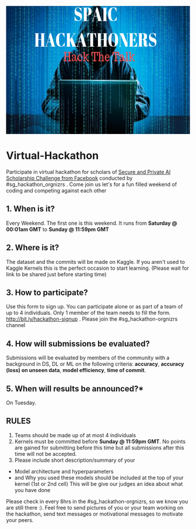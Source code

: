 <img src="images/spaichackathoners.jpg" alt="drawing" width="1200" height="350">

# Virtual-Hackathon
Participate in virtual hackathon for scholars of [Secure and Private AI Scholarship 
Challenge from Facebook](https://eu.udacity.com/facebook-AI-scholarship) conducted by #sg_hackathon_orgnizrs . Come join us let's for a fun filled weekend of coding and competing against each other


## 1. When is it?
Every Weekend. The first one is this weekend. It runs from **Saturday @ 00:01am GMT** to **Sunday @ 11:59pm GMT**


## 2. Where is it?
The dataset and the commits will be made on Kaggle. If you aren't used to Kaggle Kernels this is the perfect occasion to start learning. (Please wait for link to be shared just before starting time)


## 3. How to participate?
Use this form to sign up. You can participate alone or as part of a team of up to 4 individuals. Only 1 member of the team needs to fill the form. http://bit.ly/hackathon-signup . Please join the #sg_hackathon-orgnizrs channel


## 4. How will submissions be evaluated?
Submissions will be evaluated by members of the community with a background in DS, DL or ML on the following criteria: **accuracy**, **accuracy (loss) on unseen data**, **model efficiency**, **time of commit**.


## 5. When will results be announced?*
On Tuesday.


## RULES
1. Teams should be made up of at most 4 individuals
2. Kernels must be committed before **Sunday @ 11:59pm GMT**. No points are gained for submitting before this time but all submissions after this time will not be accepted. 
3. Please include short description/summary of your
 - Model architecture and hyperparameters
 - and Why you used these models 
 should be included at the top of your kernel (1st or 2nd cell)
 This will be give our judges an idea about what you have done
 
Please check in every 8hrs in the #sg_hackathon-orgnizrs, so we know you are still there :). Feel free to send pictures of you or your team working on the hackathon, send text messages or motivational messages to motivate your peers. 
 
